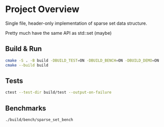 # Project Overview

Single file, header-only implementation of sparse set data structure.

Pretty much have the same API as std::set (maybe)

## Build & Run

```bash
cmake -S . -B build -DBUILD_TEST=ON -DBUILD_BENCH=ON -DBUILD_DEMO=ON
cmake --build build
```

## Tests

```bash
ctest --test-dir build/test --output-on-failure
```

## Benchmarks

```bash
./build/bench/sparse_set_bench
```
